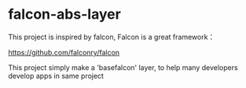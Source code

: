 # falcon-abs-layer

This project is inspired by falcon, Falcon is a great framework：

https://github.com/falconry/falcon

This project simply make a 'basefalcon' layer, to help many developers develop apps in same project



